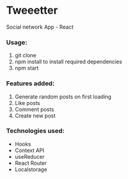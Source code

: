 # Tweeetter

Social network App - React

### Usage:

1. git clone
2. npm install to install required dependencies
3. npm start

### Features added:

1. Generate random posts on first loading
2. Like posts
3. Comment posts
4. Create new post

### Technologies used:

- Hooks
- Context API
- useReducer
- React Router
- Localstorage
